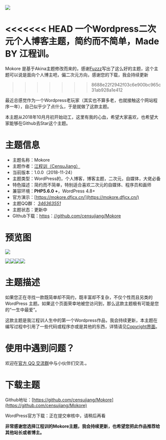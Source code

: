 ![](http://img0.dfjcx.cn/2018/11/timg.jpg)

<<<<<<< HEAD
一个Wordpress二次元个人博客主题，简约而不简单，Made BY 江程训。
=======
Mokore 是基于Akina主题修改而来的，感谢[Fuzzz](http://fui.im/)写出了这么好的主题，这个主题可以说是面向个人博主吧，偏二次元方向，感谢您的下载，我会持续更新
>>>>>>> 8688e22f2942f03c6e900bc965c31ab928a1e412

最近总感觉作为一个Wordpress老玩家（其实也不算多老，也就接触这个网站程序一年），自己似乎少了点什么，于是就做了这款主题。

本主题从2018年10月月初开始动工，这里有我的心血，希望大家喜欢，也希望大家能够在Github去Star这个主题。

# 主题信息

-   主题名称：Mokore
-   主题作者：[江程训（CensuJiang）](https://dfjcx.cn/)
-   当前版本：1.0.0（2018-11-24）
-   主题类型：WordPress的，个人博客，博客主题，二次元，自媒体，大佬必备
-   特色描述：简约而不简单，特别适合喜欢二次元的自媒体、程序员和画师
-   兼容环境：**PHP5.6.0 +**，WordPress 4.8+
-   官方演示：[https://mokore.dfjcx.cn/](https://mokore.dfjcx.cn/)
-   主题QQ群： [_346363551_](http://shang.qq.com/wpa/qunwpa?idkey=d99e5a83cbba65cd3054bd38b0c9b6bb8cc524b32d269ccb5d67e6d46723f569)
-   主题状态：更新中
-   GIthub下载：[https](https://github.com/censujiang/Mokore)：[//github.com/censujiang/Mokore](https://github.com/censujiang/Mokore)

# 预览图

![](http://img0.dfjcx.cn/2018/11/%E5%B1%8F%E5%B9%95%E6%88%AA%E5%9B%BE196.png)

![](http://img0.dfjcx.cn/2018/11/%E5%B1%8F%E5%B9%95%E6%88%AA%E5%9B%BE197.png)![](http://img0.dfjcx.cn/2018/11/%E5%B1%8F%E5%B9%95%E6%88%AA%E5%9B%BE198.png)![](http://img0.dfjcx.cn/2018/11/%E5%B1%8F%E5%B9%95%E6%88%AA%E5%9B%BE199.png)![](http://img0.dfjcx.cn/2018/11/%E5%B1%8F%E5%B9%95%E6%88%AA%E5%9B%BE200.png)

# 主题描述

如果您正在寻找一款既简单却不简约，既丰富却不复杂，不仅个性而且另类的WordPress 主题。如果这个页面荣幸地被您访问到，那么这款主题极有可能是您的“一生中最爱”。

这款主题是我江程训人生中的第一个Wordpress作品，我会持续更新，本主题在编写过程中引用了一些代码或程序亦或是其他的东西，详情请见[Copyright界面](https://mokore.dfjcx.cn/copyright)。

# 使用中遇到问题？

欢迎在[官方 QQ 交流群](http://shang.qq.com/wpa/qunwpa?idkey=d99e5a83cbba65cd3054bd38b0c9b6bb8cc524b32d269ccb5d67e6d46723f569)中与小伙伴们交流.。

# 下载主题

Github地址：[https://github.com/censujiang/Mokore](https://github.com/censujiang/Mokore)

WordPress官方下载：正在提交审核中，请稍后再看

**非常感谢您选择江程训的Mokore主题，我会持续更新，也希望您把此作品推荐给其他站长或者博主。**
